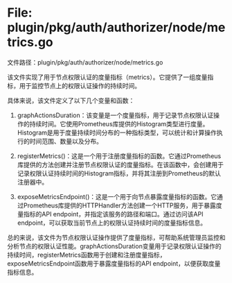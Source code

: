 # File: plugin/pkg/auth/authorizer/node/metrics.go

文件路径：plugin/pkg/auth/authorizer/node/metrics.go

该文件实现了用于节点权限认证的度量指标（metrics）。它提供了一组度量指标，用于监控节点上的权限认证操作的持续时间。

具体来说，该文件定义了以下几个变量和函数：

1. graphActionsDuration：该变量是一个度量指标，用于记录节点权限认证操作的持续时间。它使用Prometheus库提供的Histogram类型进行度量。Histogram是用于度量持续时间分布的一种指标类型，可以统计和计算操作执行的时间范围、数量以及分布。

2. registerMetrics()：这是一个用于注册度量指标的函数。它通过Prometheus库提供的方法创建并注册节点权限认证的度量指标。在该函数中，会创建用于记录权限认证持续时间的Histogram指标，并将其注册到Prometheus的默认注册器中。

3. exposeMetricsEndpoint()：这是一个用于向节点暴露度量指标的函数。它通过Prometheus库提供的HTTPHandler方法创建一个HTTP服务，用于暴露度量指标的API endpoint，并指定该服务的路径和端口。通过访问该API endpoint，可以获取当前节点上的权限认证持续时间的度量指标信息。

总的来说，该文件为节点权限认证操作提供了度量指标，可帮助系统管理员监控和分析节点的权限认证性能。graphActionsDuration变量用于记录权限认证操作的持续时间，registerMetrics函数用于创建和注册度量指标，exposeMetricsEndpoint函数用于暴露度量指标的API endpoint，以便获取度量指标信息。

